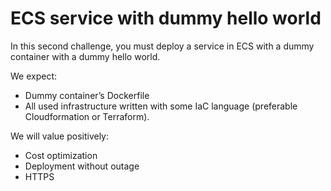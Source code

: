 # ECS service with dummy hello world
In this second challenge, you must deploy a service in ECS with a dummy container with a dummy hello world.

We expect:
* Dummy container’s Dockerfile
* All used infrastructure written with some IaC language (preferable Cloudformation or Terraform).

We will value positively:
* Cost optimization
* Deployment without outage
* HTTPS
